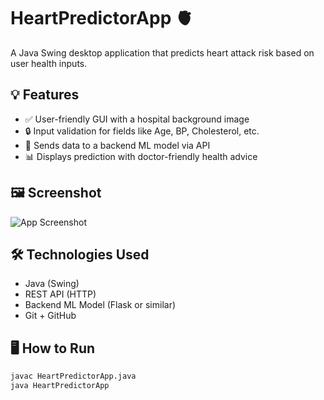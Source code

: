 # HeartPredictorApp 🫀

A Java Swing desktop application that predicts heart attack risk based on user health inputs.

## 💡 Features

- ✅ User-friendly GUI with a hospital background image
- 🔒 Input validation for fields like Age, BP, Cholesterol, etc.
- 🤖 Sends data to a backend ML model via API
- 📊 Displays prediction with doctor-friendly health advice

## 🖼️ Screenshot

![App Screenshot](screenshot.png)

## 🛠️ Technologies Used

- Java (Swing)
- REST API (HTTP)
- Backend ML Model (Flask or similar)
- Git + GitHub

## 🖥️ How to Run

```bash
javac HeartPredictorApp.java
java HeartPredictorApp
